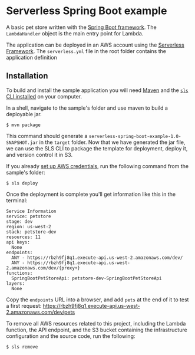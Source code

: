 # Serverless Spring Boot example
A basic pet store written with the [Spring Boot framework](https://projects.spring.io/spring-boot/). The `LambdaHandler` object is the main entry point for Lambda.

The application can be deployed in an AWS account using the [Serverless Framework](https://github.com/serverless/serverless). The `serverless.yml` file in the root folder contains the application definition

## Installation
To build and install the sample application you will need [Maven](https://maven.apache.org/) and the [`sls` CLI installed](https://serverless.com/framework/docs/providers/aws/guide/installation/) on your computer.

In a shell, navigate to the sample's folder and use maven to build a deployable jar.
```
$ mvn package
```

This command should generate a `serverless-spring-boot-example-1.0-SNAPSHOT.jar` in the `target` folder. Now that we have generated the jar file, we can use the SLS CLI to package the template for deployment, deploy it, and version control it in S3.

If you already [set up AWS credentials](https://serverless.com/framework/docs/providers/aws/guide/credentials/), run the following command from the sample's folder:

```
$ sls deploy
```

Once the deployment is complete you'll get information like this in the terminal:
```
Service Information
service: petstore
stage: dev
region: us-west-2
stack: petstore-dev
resources: 11
api keys:
  None
endpoints:
  ANY - https://rbzh9fj8q1.execute-api.us-west-2.amazonaws.com/dev/
  ANY - https://rbzh9fj8q1.execute-api.us-west-2.amazonaws.com/dev/{proxy+}
functions:
  SpringBootPetStoreApi: petstore-dev-SpringBootPetStoreApi
layers:
  None
```

Copy the `endpoints` URL into a browser, and add `pets` at the end of it to test a first request: https://rbzh9fj8q1.execute-api.us-west-2.amazonaws.com/dev/pets

To remove all AWS resources related to this project, including the Lambda function, the API endpoint, and the S3 bucket containing the infrastructure configuration and the source code, run the following:

```
$ sls remove
```